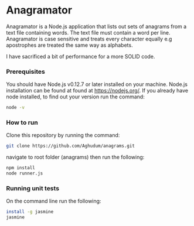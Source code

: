 # Anagramator
Anagramator is a Node.js application that lists out sets of anagrams from a text file containing words. The text file must contain a word per line.
Anagramator is case sensitive and treats every character equally e.g apostrophes are treated the same way as alphabets.

I have sacrificed a bit of performance for a more SOLID code.

### Prerequisites
You should have Node.js v0.12.7 or later installed on your machine.
Node.js installation can be found at found at https://nodejs.org/.
If you already have node installed, to find out your version run the command:

```sh
node -v
```

### How to run

Clone this repository by running the command: 
```sh
git clone https://github.com/Aghudum/anagrams.git
```
navigate to root folder (anagrams) then run the following:
 ```sh
npm install
node runner.js  
```
### Running unit tests
On the command line run the following:
```sh
install -g jasmine
jasmine
```

